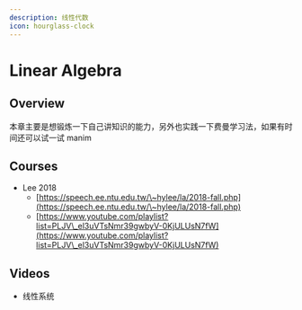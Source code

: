 ```yaml
---
description: 线性代数
icon: hourglass-clock
---
```


# Linear Algebra

## Overview

&#x20;本章主要是想锻炼一下自己讲知识的能力，另外也实践一下费曼学习法，如果有时间还可以试一试 manim



## Courses

* Lee 2018
  * [https://speech.ee.ntu.edu.tw/\~hylee/la/2018-fall.php](https://speech.ee.ntu.edu.tw/\~hylee/la/2018-fall.php)
  * [https://www.youtube.com/playlist?list=PLJV\_el3uVTsNmr39gwbyV-0KjULUsN7fW](https://www.youtube.com/playlist?list=PLJV\_el3uVTsNmr39gwbyV-0KjULUsN7fW)

## Videos

* 线性系统
